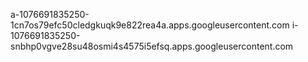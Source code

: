 a-1076691835250-1cn7os79efc50cledgkuqk9e822rea4a.apps.googleusercontent.com
i-1076691835250-snbhp0vgve28su48osmi4s4575i5efsq.apps.googleusercontent.com